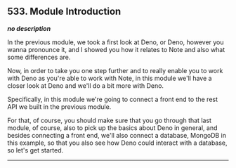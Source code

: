 ## 533. Module Introduction

<strong><em>no description</em></strong>

<v Instructor>In the previous module, we took a first look</v> at Deno, or Deno,
however you wanna pronounce it, and I showed you how it relates to Note and also
what some differences are. 

Now, in order to take you one step further and to really enable you to work with
Deno as you're able to work with Note, in this module we'll have a closer look
at Deno and we'll do a bit more with Deno. 

Specifically, in this module we're going to connect a front end to the rest API
we built in the previous module. 

For that, of course, you should make sure that you go through that last module,
of course, also to pick up the basics about Deno in general, and besides
connecting a front end, we'll also connect a database, MongoDB in this example,
so that you also see how Deno could interact with a database, so let's get
started. 

---